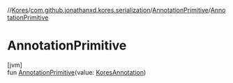 //[Kores](../../../index.md)/[com.github.jonathanxd.kores.serialization](../index.md)/[AnnotationPrimitive](index.md)/[AnnotationPrimitive](-annotation-primitive.md)

# AnnotationPrimitive

[jvm]\
fun [AnnotationPrimitive](-annotation-primitive.md)(value: [KoresAnnotation](../../com.github.jonathanxd.kores.base/index.md#974221511%2FClasslikes%2F-1216412040))
